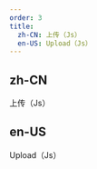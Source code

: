```yaml
---
order: 3
title:
  zh-CN: 上传（Js）
  en-US: Upload（Js）
---
```


## zh-CN

上传（Js）

## en-US

Upload（Js）

